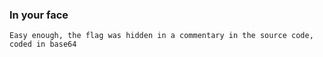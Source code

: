 ### In your face
```
Easy enough, the flag was hidden in a commentary in the source code, coded in base64
```
